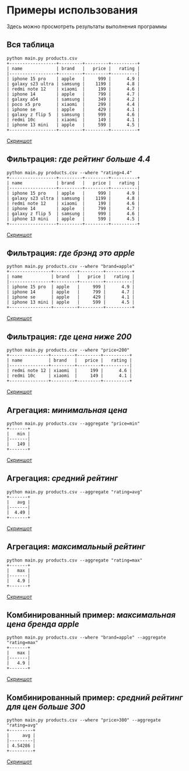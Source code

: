 # Примеры использования

Здесь можно просмотреть результаты выполнения программы

## Вся таблица

```console
python main.py products.csv
+------------------+---------+---------+----------+
| name             | brand   |   price |   rating |
|------------------+---------+---------+----------|
| iphone 15 pro    | apple   |     999 |      4.9 |
| galaxy s23 ultra | samsung |    1199 |      4.8 |
| redmi note 12    | xiaomi  |     199 |      4.6 |
| iphone 14        | apple   |     799 |      4.7 |
| galaxy a54       | samsung |     349 |      4.2 |
| poco x5 pro      | xiaomi  |     299 |      4.4 |
| iphone se        | apple   |     429 |      4.1 |
| galaxy z flip 5  | samsung |     999 |      4.6 |
| redmi 10c        | xiaomi  |     149 |      4.1 |
| iphone 13 mini   | apple   |     599 |      4.5 |
+------------------+---------+---------+----------+
```

[Скриншот](result_screenshot/all_table.png)

## Фильтрация: *где рейтинг больше 4.4*
```console
python main.py products.csv --where "rating>4.4"
+------------------+---------+---------+----------+
| name             | brand   |   price |   rating |
|------------------+---------+---------+----------|
| iphone 15 pro    | apple   |     999 |      4.9 |
| galaxy s23 ultra | samsung |    1199 |      4.8 |
| redmi note 12    | xiaomi  |     199 |      4.6 |
| iphone 14        | apple   |     799 |      4.7 |
| galaxy z flip 5  | samsung |     999 |      4.6 |
| iphone 13 mini   | apple   |     599 |      4.5 |
+------------------+---------+---------+----------+
```

[Скриншот](result_screenshot/rating_more_4_4.png)

## Фильтрация: *где брэнд это apple*
```console
python main.py products.csv --where "brand=apple"
+----------------+---------+---------+----------+
| name           | brand   |   price |   rating |
|----------------+---------+---------+----------|
| iphone 15 pro  | apple   |     999 |      4.9 |
| iphone 14      | apple   |     799 |      4.7 |
| iphone se      | apple   |     429 |      4.1 |
| iphone 13 mini | apple   |     599 |      4.5 |
+----------------+---------+---------+----------+
```

[Скриншот](result_screenshot/brand_is_apple.png)

## Фильтрация: *где цена ниже 200*
```console
python main.py products.csv --where "price<200"
+---------------+---------+---------+----------+
| name          | brand   |   price |   rating |
|---------------+---------+---------+----------|
| redmi note 12 | xiaomi  |     199 |      4.6 |
| redmi 10c     | xiaomi  |     149 |      4.1 |
+---------------+---------+---------+----------+
```

[Скриншот](result_screenshot/price_less_200.png)

## Агрегация: *минимальная цена*
```console
python main.py products.csv --aggregate "price=min"
+-------+
|   min |
|-------|
|   149 |
+-------+
```

[Скриншот](result_screenshot/price_min.png)

## Агрегация: *средний рейтинг*
```console
python main.py products.csv --aggregate "rating=avg"
+-------+
|   avg |
|-------|
|  4.49 |
+-------+
```

[Скриншот](result_screenshot/rating_avg.png)

## Агрегация: *максимальный рейтинг*
```console
python main.py products.csv --aggregate "rating=max"
+-------+
|   max |
|-------|
|   4.9 |
+-------+
```

[Скриншот](result_screenshot/rating_max.png)

## Комбинированный пример: *максимальная цена бренда apple*
```console
python main.py products.csv --where "brand=apple" --aggregate "rating=max"
+-------+
|   max |
|-------|
|   4.9 |
+-------+
```

[Скриншот](result_screenshot/apple_max_rating.png)

## Комбинированный пример: *средний рейтинг для цен больше 300*

```console
python main.py products.csv --where "price>300" --aggregate "rating=avg"
+---------+
|     avg |
|---------|
| 4.54286 |
+---------+
```

[Скриншот](result_screenshot/price_more_300_avg_rating.png)

 